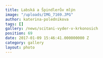 ```yaml
---
title: Labská a Špindlerův mlýn
image: "/uploads/IMG_7169.JPG"
author: katerina-polednikova
tags: []
gallery: /news/scitani-vyder-v-krkonosich
position: 69
date: 2017-01-09 15:46:41.000000000 Z
category: gallery
layout: photo
---
```

